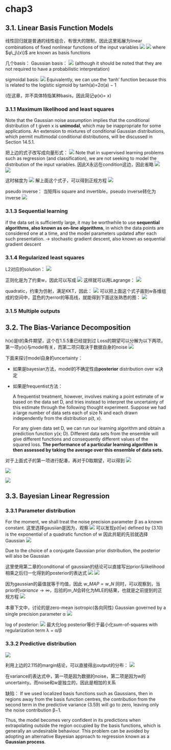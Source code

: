 # chap3

## 3.1. Linear Basis Function Models

线性回归就是普通的线性组合，有很大的限制，因此这里拓展为linear combinations of fixed nonlinear functions of the input variables ![](../../.gitbook/assets/Pasted%20image%2020210419191436.png) ![](../../.gitbook/assets/Pasted%20image%2020210419191624.png) where $φ\_j\(x\)$ are known as basis functions

几个basis： Gaussian basis： ![](../../.gitbook/assets/Pasted%20image%2020210419211558.png) \(although it should be noted that they are not required to have a probabilistic interpretation\)

sigmoidal basis: ![](../../.gitbook/assets/Pasted%20image%2020210419211731.png) Equivalently, we can use the ‘tanh’ function because this is related to the logistic sigmoid by tanh\(a\)=2σ\(a\) − 1

\(在这章，并不具体特指某种basis，因此简记φ\(x\)= x\)

### 3.1.1 Maximum likelihood and least squares

Note that the Gaussian noise assumption implies that the conditional distribution of t given x is **unimodal**, which may be inappropriate for some applications. An extension to mixtures of conditional Gaussian distributions, which permit multimodal conditional distributions, will be discussed in Section 14.5.1.

把上边的式子改写成向量形式： ![](../../.gitbook/assets/Pasted%20image%2020210419220550.png) Note that in supervised learning problems such as regression \(and classification\), we are not seeking to model the distribution of the input variables. 因此X永远在condition这边，因此省略 ![](../../.gitbook/assets/Pasted%20image%2020210420090558.png) ![](../../.gitbook/assets/Pasted%20image%2020210420090646.png)

这时梯度为 ![](../../.gitbook/assets/Pasted%20image%2020210420090833.png) 解上面这个式子，可以得到正规方程 ![](../../.gitbook/assets/Pasted%20image%2020210420091112.png)

pseudo inverse： 当矩阵is square and invertible，pseudo inverse转化为inverse ![](../../.gitbook/assets/Pasted%20image%2020210420091243.png)

### 3.1.3 Sequential learning

if the data set is sufficiently large, it may be worthwhile to use **sequential algorithms, also known as on-line algorithms**, in which the data points are considered one at a time, and the model parameters updated after each such presentation. -&gt; stochastic gradient descent, also known as sequential gradient descent

### 3.1.4 Regularized least squares

L2对应的solution： ![](../../.gitbook/assets/Pasted%20image%2020210420103453.png)

正则化是为了约束w，因此可以写成 ![](../../.gitbook/assets/Pasted%20image%2020210420104458.png) 这样就可以用Lagrange： ![](../../.gitbook/assets/Pasted%20image%2020210420104541.png)

quadratic，约束为仿射，满足KKT，因此： ![](../../.gitbook/assets/Pasted%20image%2020210420104721.png) 可以把上面这个式子画到w各维组成的空间中，蓝色的为error的等高线，就能得到下面这张熟悉的图： ![](../../.gitbook/assets/Pasted%20image%2020210420104911.png)

### 3.1.5 Multiple outputs

## 3.2. The Bias-Variance Decomposition

h\(x\)是t的条件期望，这个在1.5.5重已经提到过 Loss的期望可以分解为以下两项，第一项y\(x\)与model有关，而第二项只取决于数据自身的noise ![](../../.gitbook/assets/Pasted%20image%2020210420192405.png)

下面来探讨model自身的uncertainty：

* 如果是bayesian方法，model的不确定性由**posterior** distribution over w决定
* 如果是frequentist方法：

    A frequentist treatment, however, involves making a point estimate of w based on the data set D, and tries instead to interpret the uncertainty of this estimate through the following thought experiment. Suppose we had a large number of data sets each of size N and each drawn independently from the distribution p\(t, x\). 

    For any given data set D, we can run our learning algorithm and obtain a prediction function y\(x; D\). Different data sets from the ensemble will give different functions and consequently different values of the squared loss. **The performance of a particular learning algorithm is then assessed by taking the average over this ensemble of data sets.**

对于上面式子的第一项进行配凑，再对于D取期望，可以得到 ![](../../.gitbook/assets/Pasted%20image%2020210420194707.png)

![](../../.gitbook/assets/Pasted%20image%2020210420195208.png)

![](../../.gitbook/assets/Pasted%20image%2020210420195312.png)

## 3.3. Bayesian Linear Regression

### 3.3.1 Parameter distribution

For the moment, we shall treat the noise precision parameter β as a known constant. 这里选择gausiian是因为，观察 ![](../../.gitbook/assets/Pasted%20image%2020210420212409.png) 可以发现p\(t\|w\) defined by \(3.10\) is the exponential of a quadratic function of w 因此共轭的先验就选择Gaussian ![](../../.gitbook/assets/Pasted%20image%2020210420212340.png)

Due to the choice of a conjugate Gaussian prior distribution, the posterior will also be Gaussian

这里使用第二章的conditional of gaussian的结论可以直接写出prior与likelihood相乘之后归一化得到的posterior的表达式 ![](../../.gitbook/assets/Pasted%20image%2020210420213133.png) ![](../../.gitbook/assets/Pasted%20image%2020210420213206.png)

因为gaussian的最值就等于均值，因此 $w\_{MAP} = w\_N$ 同时，可以观察到，当prior的$variance\to\infty$，后验的$m\_N$会转化为MLE的结果，也就是之前提到的正规方程 ![](../../.gitbook/assets/Pasted%20image%2020210420214524.png)

本章下文中，讨论的是zero-mean isotropic\(各向同性\) Gaussian governed by a single precision parameter α ![](../../.gitbook/assets/Pasted%20image%2020210420214737.png)

log of posterior: ![](../../.gitbook/assets/Pasted%20image%2020210420214840.png) 最大化log posterior等价于最小化sum-of-squares with regularization term λ = α/β

### 3.3.2 Predictive distribution

![](../../.gitbook/assets/Pasted%20image%2020210420222821.png)

利用上边的2.115的margin结论，可以直接得出output的分布： ![](../../.gitbook/assets/Pasted%20image%2020210420223100.png)

在variance的表达式中，第一项是因为数据的noise，第二项是因为w的uncertainty。而noise和w是独立的，因此是相加的关系

缺陷： If we used localized basis functions such as Gaussians, then in regions away from the basis function centres, the contribution from the second term in the predictive variance \(3.59\) will go to zero, leaving only the noise contribution β−1.

Thus, the model becomes very confident in its predictions when extrapolating outside the region occupied by the basis functions, which is generally an undesirable behaviour. This problem can be avoided by adopting an alternative Bayesian approach to regression known as a **Gaussian process**.

